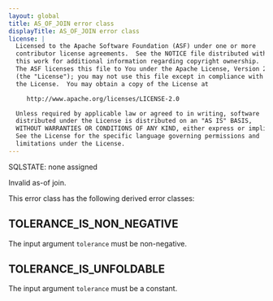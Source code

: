 ```yaml
---
layout: global
title: AS_OF_JOIN error class
displayTitle: AS_OF_JOIN error class
license: |
  Licensed to the Apache Software Foundation (ASF) under one or more
  contributor license agreements.  See the NOTICE file distributed with
  this work for additional information regarding copyright ownership.
  The ASF licenses this file to You under the Apache License, Version 2.0
  (the "License"); you may not use this file except in compliance with
  the License.  You may obtain a copy of the License at

     http://www.apache.org/licenses/LICENSE-2.0

  Unless required by applicable law or agreed to in writing, software
  distributed under the License is distributed on an "AS IS" BASIS,
  WITHOUT WARRANTIES OR CONDITIONS OF ANY KIND, either express or implied.
  See the License for the specific language governing permissions and
  limitations under the License.
---
```


SQLSTATE: none assigned

Invalid as-of join.

This error class has the following derived error classes:

## TOLERANCE_IS_NON_NEGATIVE

The input argument `tolerance` must be non-negative.

## TOLERANCE_IS_UNFOLDABLE

The input argument `tolerance` must be a constant.


